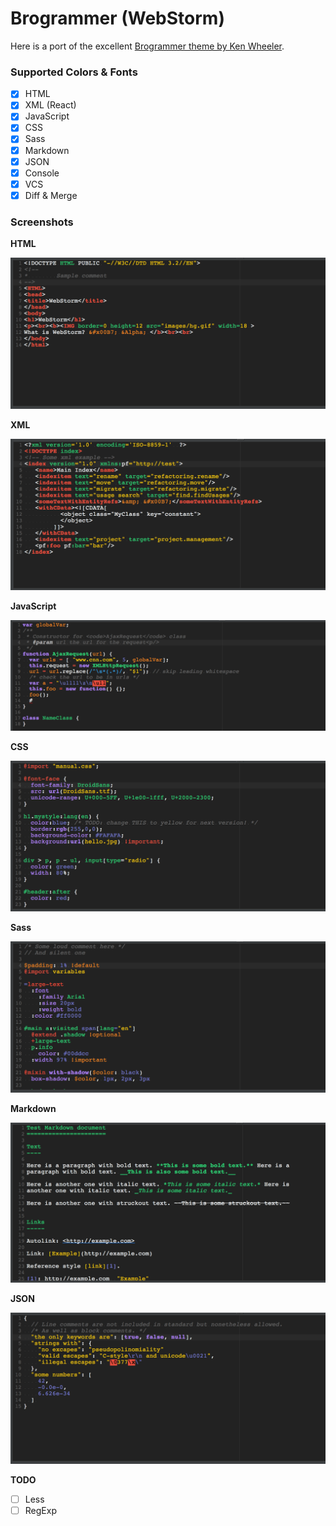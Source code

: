 # Brogrammer (WebStorm)

Here is a port of the excellent [Brogrammer theme by Ken Wheeler](https://github.com/kenwheeler/brogrammer-theme).
 
### Supported Colors & Fonts

- [x] HTML
- [x] XML (React)
- [x] JavaScript
- [x] CSS
- [x] Sass
- [x] Markdown
- [x] JSON
- [x] Console
- [x] VCS
- [x] Diff & Merge

### Screenshots

**HTML**

![HTML](https://github.com/lewie9021/brogrammer-theme-webstorm/blob/master/screenshots/html.png "HTML")

**XML**

![XML](https://github.com/lewie9021/brogrammer-theme-webstorm/blob/master/screenshots/xml.png "XML")

**JavaScript**

![JavaScript](https://github.com/lewie9021/brogrammer-theme-webstorm/blob/master/screenshots/javascript.png "JavaScript")

**CSS**

![CSS](https://github.com/lewie9021/brogrammer-theme-webstorm/blob/master/screenshots/css.png "CSS")

**Sass**

![Sass](https://github.com/lewie9021/brogrammer-theme-webstorm/blob/master/screenshots/sass.png "Sass")

**Markdown**

![Markdown](https://github.com/lewie9021/brogrammer-theme-webstorm/blob/master/screenshots/markdown.png "Markdown")

**JSON**

![JSON](https://github.com/lewie9021/brogrammer-theme-webstorm/blob/master/screenshots/json.png "JSON")

**TODO**

- [ ] Less
- [ ] RegExp